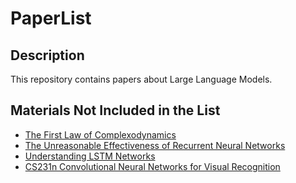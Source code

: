 # PaperList

## Description

This repository contains papers about Large Language Models.

## Materials Not Included in the List

- [The First Law of Complexodynamics](https://scottaaronson.blog/?p=762)
- [The Unreasonable Effectiveness of Recurrent Neural Networks](https://karpathy.github.io/2015/05/21/rnn-effectiveness/)
- [Understanding LSTM Networks](https://colah.github.io/posts/2015-08-Understanding-LSTMs/)
- [CS231n Convolutional Neural Networks for Visual Recognition](https://cs231n.github.io/)
